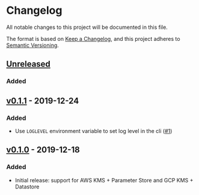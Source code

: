 # Changelog

All notable changes to this project will be documented in this file.

The format is based on [Keep a Changelog](https://keepachangelog.com/en/1.0.0/),
and this project adheres to [Semantic Versioning](https://semver.org/spec/v2.0.0.html).

## [Unreleased]

### Added

## [v0.1.1] - 2019-12-24

### Added

- Use `LOGLEVEL` environment variable to set log level in the cli ([#1])

## [v0.1.0] - 2019-12-18

### Added

- Initial release: support for AWS KMS + Parameter Store and GCP KMS + Datastore

[unreleased]: https://github.com/tra-sg/discreetly/compare/v0.1.0...HEAD
[v0.1.1]: https://github.com/tra-sg/discreetly/releases/tag/v0.1.1
[v0.1.0]: https://github.com/tra-sg/discreetly/releases/tag/v0.1.0
[#1]: https://github.com/tra-sg/discreetly/issues/1
